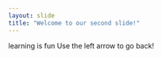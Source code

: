 ```yaml
---
layout: slide
title: "Welcome to our second slide!"
---
```

learning is fun
Use the left arrow to go back!
